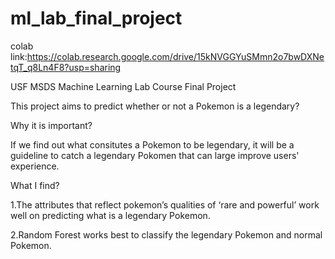 # ml_lab_final_project
colab link:https://colab.research.google.com/drive/15kNVGGYuSMmn2o7bwDXNetqT_q8Ln4F8?usp=sharing

USF MSDS Machine Learning Lab Course Final Project

This project aims to predict whether or not a Pokemon is a legendary?

Why it is important?

If we find out what consitutes a Pokemon to be legendary, it will be a guideline to catch a legendary Pokomen that can large improve users' experience.

What I find?

1.The attributes that reflect pokemon’s qualities of ‘rare and powerful’ work well on predicting what is a legendary Pokemon.

2.Random Forest works best to classify the legendary Pokemon and normal Pokemon.
